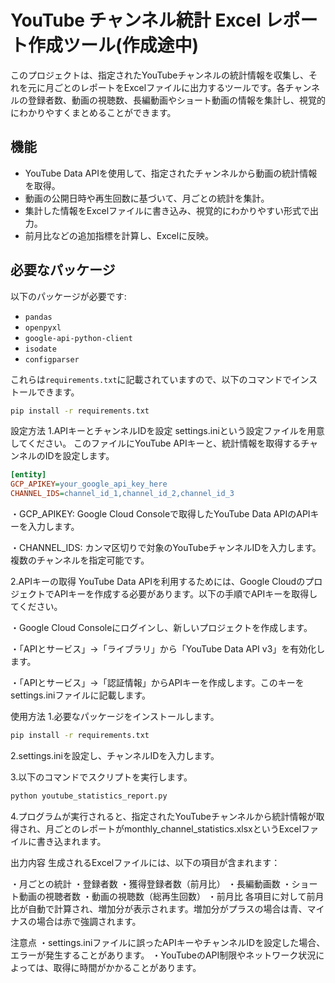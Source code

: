 # YouTube チャンネル統計 Excel レポート作成ツール(作成途中)

このプロジェクトは、指定されたYouTubeチャンネルの統計情報を収集し、それを元に月ごとのレポートをExcelファイルに出力するツールです。各チャンネルの登録者数、動画の視聴数、長編動画やショート動画の情報を集計し、視覚的にわかりやすくまとめることができます。

## 機能

- YouTube Data APIを使用して、指定されたチャンネルから動画の統計情報を取得。
- 動画の公開日時や再生回数に基づいて、月ごとの統計を集計。
- 集計した情報をExcelファイルに書き込み、視覚的にわかりやすい形式で出力。
- 前月比などの追加指標を計算し、Excelに反映。

## 必要なパッケージ

以下のパッケージが必要です:

- `pandas`
- `openpyxl`
- `google-api-python-client`
- `isodate`
- `configparser`

これらは`requirements.txt`に記載されていますので、以下のコマンドでインストールできます。

```bash
pip install -r requirements.txt
```

設定方法
1.APIキーとチャンネルIDを設定
settings.iniという設定ファイルを用意してください。
このファイルにYouTube APIキーと、統計情報を取得するチャンネルのIDを設定します。

```ini
[entity]
GCP_APIKEY=your_google_api_key_here
CHANNEL_IDS=channel_id_1,channel_id_2,channel_id_3
```

・GCP_APIKEY: Google Cloud Consoleで取得したYouTube Data APIのAPIキーを入力します。

・CHANNEL_IDS: カンマ区切りで対象のYouTubeチャンネルIDを入力します。複数のチャンネルを指定可能です。

2.APIキーの取得
YouTube Data APIを利用するためには、Google CloudのプロジェクトでAPIキーを作成する必要があります。以下の手順でAPIキーを取得してください。

・Google Cloud Consoleにログインし、新しいプロジェクトを作成します。

・「APIとサービス」→「ライブラリ」から「YouTube Data API v3」を有効化します。

・「APIとサービス」→「認証情報」からAPIキーを作成します。このキーをsettings.iniファイルに記載します。

使用方法
1.必要なパッケージをインストールします。

```bash
pip install -r requirements.txt
```

2.settings.iniを設定し、チャンネルIDを入力します。

3.以下のコマンドでスクリプトを実行します。

```bash
python youtube_statistics_report.py
```

4.プログラムが実行されると、指定されたYouTubeチャンネルから統計情報が取得され、月ごとのレポートがmonthly_channel_statistics.xlsxというExcelファイルに書き込まれます。


出力内容
生成されるExcelファイルには、以下の項目が含まれます：

・月ごとの統計
・登録者数
・獲得登録者数（前月比）
・長編動画数
・ショート動画の視聴者数
・動画の視聴数（総再生回数）
・前月比
各項目に対して前月比が自動で計算され、増加分が表示されます。増加分がプラスの場合は青、マイナスの場合は赤で強調されます。

注意点
・settings.iniファイルに誤ったAPIキーやチャンネルIDを設定した場合、エラーが発生することがあります。
・YouTubeのAPI制限やネットワーク状況によっては、取得に時間がかかることがあります。






